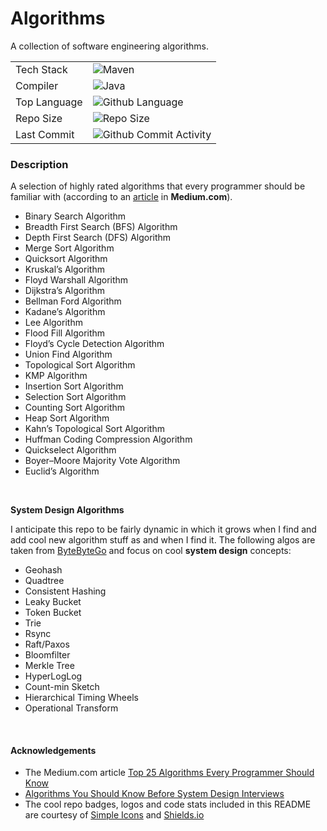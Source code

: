 # Algorithms

A collection of software engineering algorithms. 

|              |                                                                                                                |
|--------------|----------------------------------------------------------------------------------------------------------------|
| Tech Stack   | ![Maven](https://img.shields.io/badge/maven-white.svg?style=for-the-badge&logo=apachemaven&logoColor=C71A36)   |
| Compiler     | ![Java](https://img.shields.io/badge/JAVA%20-JDK%2011-green?style=for-the-badge)                               |                                                                                                                                                                                                                                                                                               |
| Top Language | ![Github Language](https://img.shields.io/github/languages/top/lylio/algorithms?style=for-the-badge)           |
| Repo Size    | ![Repo Size](https://img.shields.io/github/repo-size/lylio/algorithms?style=for-the-badge)                     |
| Last Commit  | ![Github Commit Activity](https://img.shields.io/github/last-commit/lylio/algorithms/main?style=for-the-badge) |


### Description

A selection of highly rated algorithms that every programmer should be familiar with (according to an [article](https://medium.com/techie-delight/top-25-algorithms-every-programmer-should-know-373246b4881b) in **Medium.com**).

- Binary Search Algorithm
- Breadth First Search (BFS) Algorithm
- Depth First Search (DFS) Algorithm
- Merge Sort Algorithm
- Quicksort Algorithm
- Kruskal’s Algorithm
- Floyd Warshall Algorithm
- Dijkstra’s Algorithm
- Bellman Ford Algorithm
- Kadane’s Algorithm
- Lee Algorithm
- Flood Fill Algorithm
- Floyd’s Cycle Detection Algorithm
- Union Find Algorithm
- Topological Sort Algorithm
- KMP Algorithm
- Insertion Sort Algorithm
- Selection Sort Algorithm
- Counting Sort Algorithm
- Heap Sort Algorithm
- Kahn’s Topological Sort Algorithm
- Huffman Coding Compression Algorithm
- Quickselect Algorithm
- Boyer–Moore Majority Vote Algorithm
- Euclid’s Algorithm

<br/>

**System Design Algorithms**

I anticipate this repo to be fairly dynamic in which it grows when I find and add cool new algorithm stuff as and when I find it. The following algos 
are taken from [ByteByteGo](https://blog.bytebytego.com/p/algorithms-you-should-know-before?triedSigningIn=true) and focus on
cool **system design** concepts:
- Geohash
- Quadtree
- Consistent Hashing
- Leaky Bucket
- Token Bucket
- Trie
- Rsync
- Raft/Paxos
- Bloomfilter
- Merkle Tree
- HyperLogLog
- Count-min Sketch
- Hierarchical Timing Wheels
- Operational Transform

<br/>

#### Acknowledgements
- The Medium.com article [Top 25 Algorithms Every Programmer Should Know](https://medium.com/techie-delight/top-25-algorithms-every-programmer-should-know-373246b4881b)
- [Algorithms You Should Know Before System Design Interviews](https://blog.bytebytego.com/p/algorithms-you-should-know-before?triedSigningIn=true)
- The cool repo badges, logos and code stats included in this README are courtesy of [Simple Icons](https://simpleicons.org/) and [Shields.io](https://shields.io/)


